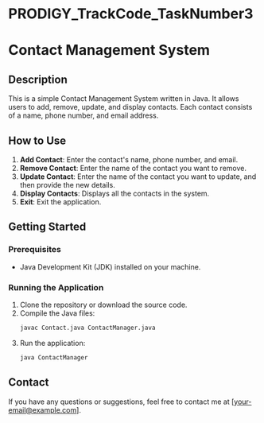 # PRODIGY_TrackCode_TaskNumber3
# Contact Management System

## Description
This is a simple Contact Management System written in Java. It allows users to add, remove, update, and display contacts. Each contact consists of a name, phone number, and email address.

## How to Use
1. **Add Contact**: Enter the contact's name, phone number, and email.
2. **Remove Contact**: Enter the name of the contact you want to remove.
3. **Update Contact**: Enter the name of the contact you want to update, and then provide the new details.
4. **Display Contacts**: Displays all the contacts in the system.
5. **Exit**: Exit the application.

## Getting Started

### Prerequisites
- Java Development Kit (JDK) installed on your machine.

### Running the Application
1. Clone the repository or download the source code.
2. Compile the Java files:
    ```sh
    javac Contact.java ContactManager.java
    ```
3. Run the application:
    ```sh
    java ContactManager
    ```

## Contact
If you have any questions or suggestions, feel free to contact me at [your-email@example.com].
